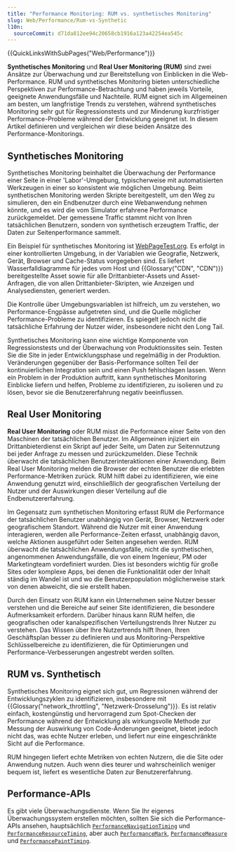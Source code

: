 ```yaml
---
title: "Performance Monitoring: RUM vs. synthetisches Monitoring"
slug: Web/Performance/Rum-vs-Synthetic
l10n:
  sourceCommit: d71da812ee94c20658cb1916a123a42254ea545c
---
```


{{QuickLinksWithSubPages("Web/Performance")}}

**Synthetisches Monitoring** und **Real User Monitoring (RUM)** sind zwei Ansätze zur Überwachung und zur Bereitstellung von Einblicken in die Web-Performance. RUM und synthetisches Monitoring bieten unterschiedliche Perspektiven zur Performance-Betrachtung und haben jeweils Vorteile, geeignete Anwendungsfälle und Nachteile. RUM eignet sich im Allgemeinen am besten, um langfristige Trends zu verstehen, während synthetisches Monitoring sehr gut für Regressionstests und zur Minderung kurzfristiger Performance-Probleme während der Entwicklung geeignet ist. In diesem Artikel definieren und vergleichen wir diese beiden Ansätze des Performance-Monitorings.

## Synthetisches Monitoring

Synthetisches Monitoring beinhaltet die Überwachung der Performance einer Seite in einer 'Labor'-Umgebung, typischerweise mit automatisierten Werkzeugen in einer so konsistent wie möglichen Umgebung. Beim synthetischen Monitoring werden Skripte bereitgestellt, um den Weg zu simulieren, den ein Endbenutzer durch eine Webanwendung nehmen könnte, und es wird die vom Simulator erfahrene Performance zurückgemeldet. Der gemessene Traffic stammt nicht von Ihren tatsächlichen Benutzern, sondern von synthetisch erzeugtem Traffic, der Daten zur Seitenperformance sammelt.

Ein Beispiel für synthetisches Monitoring ist [WebPageTest.org](https://www.webpagetest.org/). Es erfolgt in einer kontrollierten Umgebung, in der Variablen wie Geografie, Netzwerk, Gerät, Browser und Cache-Status vorgegeben sind. Es liefert Wasserfalldiagramme für jedes vom Host und {{Glossary("CDN", "CDN")}} bereitgestellte Asset sowie für alle Drittanbieter-Assets und Asset-Anfragen, die von allen Drittanbieter-Skripten, wie Anzeigen und Analysediensten, generiert werden.

Die Kontrolle über Umgebungsvariablen ist hilfreich, um zu verstehen, wo Performance-Engpässe aufgetreten sind, und die Quelle möglicher Performance-Probleme zu identifizieren. Es spiegelt jedoch nicht die tatsächliche Erfahrung der Nutzer wider, insbesondere nicht den Long Tail.

Synthetisches Monitoring kann eine wichtige Komponente von Regressionstests und der Überwachung von Produktionssites sein. Testen Sie die Site in jeder Entwicklungsphase und regelmäßig in der Produktion. Veränderungen gegenüber der Basis-Performance sollten Teil der kontinuierlichen Integration sein und einen Push fehlschlagen lassen. Wenn ein Problem in der Produktion auftritt, kann synthetisches Monitoring Einblicke liefern und helfen, Probleme zu identifizieren, zu isolieren und zu lösen, bevor sie die Benutzererfahrung negativ beeinflussen.

## Real User Monitoring

**Real User Monitoring** oder RUM misst die Performance einer Seite von den Maschinen der tatsächlichen Benutzer. Im Allgemeinen injiziert ein Drittanbieterdienst ein Skript auf jeder Seite, um Daten zur Seitennutzung bei jeder Anfrage zu messen und zurückzumelden. Diese Technik überwacht die tatsächlichen Benutzerinteraktionen einer Anwendung. Beim Real User Monitoring melden die Browser der echten Benutzer die erlebten Performance-Metriken zurück. RUM hilft dabei zu identifizieren, wie eine Anwendung genutzt wird, einschließlich der geografischen Verteilung der Nutzer und der Auswirkungen dieser Verteilung auf die Endbenutzererfahrung.

Im Gegensatz zum synthetischen Monitoring erfasst RUM die Performance der tatsächlichen Benutzer unabhängig von Gerät, Browser, Netzwerk oder geografischem Standort. Während die Nutzer mit einer Anwendung interagieren, werden alle Performance-Zeiten erfasst, unabhängig davon, welche Aktionen ausgeführt oder Seiten angesehen werden. RUM überwacht die tatsächlichen Anwendungsfälle, nicht die synthetischen, angenommenen Anwendungsfälle, die von einem Ingenieur, PM oder Marketingteam vordefiniert wurden. Dies ist besonders wichtig für große Sites oder komplexe Apps, bei denen die Funktionalität oder der Inhalt ständig im Wandel ist und wo die Benutzerpopulation möglicherweise stark von denen abweicht, die sie erstellt haben.

Durch den Einsatz von RUM kann ein Unternehmen seine Nutzer besser verstehen und die Bereiche auf seiner Site identifizieren, die besondere Aufmerksamkeit erfordern. Darüber hinaus kann RUM helfen, die geografischen oder kanalspezifischen Verteilungstrends Ihrer Nutzer zu verstehen. Das Wissen über Ihre Nutzertrends hilft Ihnen, Ihren Geschäftsplan besser zu definieren und aus Monitoring-Perspektive Schlüsselbereiche zu identifizieren, die für Optimierungen und Performance-Verbesserungen angestrebt werden sollten.

## RUM vs. Synthetisch

Synthetisches Monitoring eignet sich gut, um Regressionen während der Entwicklungszyklen zu identifizieren, insbesondere mit {{Glossary("network_throttling", "Netzwerk-Drosselung")}}. Es ist relativ einfach, kostengünstig und hervorragend zum Spot-Checken der Performance während der Entwicklung als wirkungsvolle Methode zur Messung der Auswirkung von Code-Änderungen geeignet, bietet jedoch nicht das, was echte Nutzer erleben, und liefert nur eine eingeschränkte Sicht auf die Performance.

RUM hingegen liefert echte Metriken von echten Nutzern, die die Site oder Anwendung nutzen. Auch wenn dies teurer und wahrscheinlich weniger bequem ist, liefert es wesentliche Daten zur Benutzererfahrung.

## Performance-APIs

Es gibt viele Überwachungsdienste. Wenn Sie Ihr eigenes Überwachungssystem erstellen möchten, sollten Sie sich die Performance-APIs ansehen, hauptsächlich [`PerformanceNavigationTiming`](/de/docs/Web/API/PerformanceNavigationTiming) und [`PerformanceResourceTiming`](/de/docs/Web/API/PerformanceResourceTiming), aber auch [`PerformanceMark`](/de/docs/Web/API/PerformanceMark), [`PerformanceMeasure`](/de/docs/Web/API/PerformanceMeasure) und [`PerformancePaintTiming`](/de/docs/Web/API/PerformancePaintTiming).
